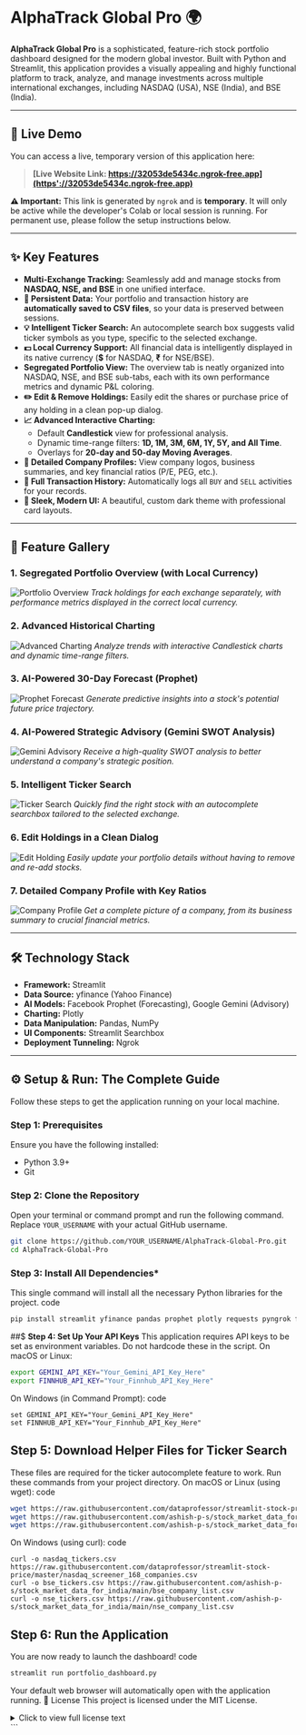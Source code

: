 # AlphaTrack Global Pro 🌍

**AlphaTrack Global Pro** is a sophisticated, feature-rich stock portfolio dashboard designed for the modern global investor. Built with Python and Streamlit, this application provides a visually appealing and highly functional platform to track, analyze, and manage investments across multiple international exchanges, including NASDAQ (USA), NSE (India), and BSE (India).

---

## 🔴 Live Demo

You can access a live, temporary version of this application here:

> **[Live Website Link: https://32053de5434c.ngrok-free.app](https'://32053de5434c.ngrok-free.app)**

**⚠️ Important:** This link is generated by `ngrok` and is **temporary**. It will only be active while the developer's Colab or local session is running. For permanent use, please follow the setup instructions below.

---

## ✨ Key Features

-   **Multi-Exchange Tracking:** Seamlessly add and manage stocks from **NASDAQ, NSE, and BSE** in one unified interface.
-   **💾 Persistent Data:** Your portfolio and transaction history are **automatically saved to CSV files**, so your data is preserved between sessions.
-   **💡 Intelligent Ticker Search:** An autocomplete search box suggests valid ticker symbols as you type, specific to the selected exchange.
-   **💵 Local Currency Support:** All financial data is intelligently displayed in its native currency (**$** for NASDAQ, **₹** for NSE/BSE).
-   **Segregated Portfolio View:** The overview tab is neatly organized into NASDAQ, NSE, and BSE sub-tabs, each with its own performance metrics and dynamic P&L coloring.
-   **✏️ Edit & Remove Holdings:** Easily edit the shares or purchase price of any holding in a clean pop-up dialog.
-   **📈 Advanced Interactive Charting:**
    *   Default **Candlestick** view for professional analysis.
    *   Dynamic time-range filters: **1D, 1M, 3M, 6M, 1Y, 5Y, and All Time**.
    *   Overlays for **20-day and 50-day Moving Averages**.
-   **🏢 Detailed Company Profiles:** View company logos, business summaries, and key financial ratios (P/E, PEG, etc.).
-   **📜 Full Transaction History:** Automatically logs all `BUY` and `SELL` activities for your records.
-   **🎨 Sleek, Modern UI:** A beautiful, custom dark theme with professional card layouts.

---

## 📸 Feature Gallery

### **1. Segregated Portfolio Overview (with Local Currency)**
![Portfolio Overview](./screenshots/overview.png)
*Track holdings for each exchange separately, with performance metrics displayed in the correct local currency.*

### **2. Advanced Historical Charting**
![Advanced Charting](./screenshots/charting.png)
*Analyze trends with interactive Candlestick charts and dynamic time-range filters.*

### **3. AI-Powered 30-Day Forecast (Prophet)**
![Prophet Forecast](./screenshots/forecast.png)
*Generate predictive insights into a stock's potential future price trajectory.*

### **4. AI-Powered Strategic Advisory (Gemini SWOT Analysis)**
![Gemini Advisory](./screenshots/advisory.png)
*Receive a high-quality SWOT analysis to better understand a company's strategic position.*

### **5. Intelligent Ticker Search**
![Ticker Search](./screenshots/search.png)
*Quickly find the right stock with an autocomplete searchbox tailored to the selected exchange.*

### **6. Edit Holdings in a Clean Dialog**
![Edit Holding](./screenshots/edit.png)
*Easily update your portfolio details without having to remove and re-add stocks.*

### **7. Detailed Company Profile with Key Ratios**
![Company Profile](./screenshots/profile.png)
*Get a complete picture of a company, from its business summary to crucial financial metrics.*

---

## 🛠️ Technology Stack

-   **Framework:** Streamlit
-   **Data Source:** yfinance (Yahoo Finance)
-   **AI Models:** Facebook Prophet (Forecasting), Google Gemini (Advisory)
-   **Charting:** Plotly
-   **Data Manipulation:** Pandas, NumPy
-   **UI Components:** Streamlit Searchbox
-   **Deployment Tunneling:** Ngrok

---

## ⚙️ Setup & Run: The Complete Guide

Follow these steps to get the application running on your local machine.

### **Step 1: Prerequisites**
Ensure you have the following installed:
-   Python 3.9+
-   Git

### **Step 2: Clone the Repository**
Open your terminal or command prompt and run the following command. Replace `YOUR_USERNAME` with your actual GitHub username.
```bash
git clone https://github.com/YOUR_USERNAME/AlphaTrack-Global-Pro.git
cd AlphaTrack-Global-Pro
```
### **Step 3: Install All Dependencies***
This single command will install all the necessary Python libraries for the project.
code
```Bash
pip install streamlit yfinance pandas prophet plotly requests pyngrok finnhub-python streamlit-autorefresh streamlit-searchbox
```
##$ **Step 4: Set Up Your API Keys**
This application requires API keys to be set as environment variables. Do not hardcode these in the script.
On macOS or Linux:
```Bash
export GEMINI_API_KEY="Your_Gemini_API_Key_Here"
export FINNHUB_API_KEY="Your_Finnhub_API_Key_Here"
```
On Windows (in Command Prompt):
code
```Cmd
set GEMINI_API_KEY="Your_Gemini_API_Key_Here"
set FINNHUB_API_KEY="Your_Finnhub_API_Key_Here"
```
## **Step 5: Download Helper Files for Ticker Search**
These files are required for the ticker autocomplete feature to work. Run these commands from your project directory.
On macOS or Linux (using wget):
code
```Bash
wget https://raw.githubusercontent.com/dataprofessor/streamlit-stock-price/master/nasdaq_screener_168_companies.csv -O nasdaq_tickers.csv
wget https://raw.githubusercontent.com/ashish-p-s/stock_market_data_for_india/main/bse_company_list.csv -O bse_tickers.csv
wget https://raw.githubusercontent.com/ashish-p-s/stock_market_data_for_india/main/nse_company_list.csv -O nse_tickers.csv
```
On Windows (using curl):
code
```Cmd
curl -o nasdaq_tickers.csv https://raw.githubusercontent.com/dataprofessor/streamlit-stock-price/master/nasdaq_screener_168_companies.csv
curl -o bse_tickers.csv https://raw.githubusercontent.com/ashish-p-s/stock_market_data_for_india/main/bse_company_list.csv
curl -o nse_tickers.csv https://raw.githubusercontent.com/ashish-p-s/stock_market_data_for_india/main/nse_company_list.csv
```
## **Step 6: Run the Application**
You are now ready to launch the dashboard!
code
```Bash
streamlit run portfolio_dashboard.py
```

Your default web browser will automatically open with the application running.
📄 License
This project is licensed under the MIT License.
<details>
<summary>Click to view full license text</summary>
```
MIT License

Copyright (c) 2025 [TEAM RED - DRAGON]

Permission is hereby granted, free of charge, to any person obtaining a copy
of this software and associated documentation files (the "Software"), to deal
in the Software without restriction, including without limitation the rights
to use, copy, modify, merge, publish, distribute, sublicense, and/or sell
copies of the Software, and to permit persons to whom the Software is
furnished to do so, subject to the following conditions:

The above copyright notice and this permission notice shall be included in all
copies or substantial portions of the Software.

THE SOFTWARE IS PROVIDED "AS IS", WITHOUT WARRANTY OF ANY KIND, EXPRESS OR
IMPLIED, INCLUDING BUT NOT LIMITED TO THE WARRANTIES OF MERCHANTABILITY,
FITNESS FOR A PARTICULAR PURPOSE AND NONINFRINGEMENT. IN NO EVENT SHALL THE
AUTHORS OR COPYRIGHT HOLDERS BE LIABLE FOR ANY CLAIM, DAMAGES OR OTHER
LIABILITY, WHETHER IN AN ACTION OF CONTRACT, TORT OR OTHERWISE, ARISING FROM,
OUT OF OR IN CONNECTION WITH THE SOFTWARE OR THE USE OR OTHER DEALINGS IN THE
SOFTWARE.
</details>
```
